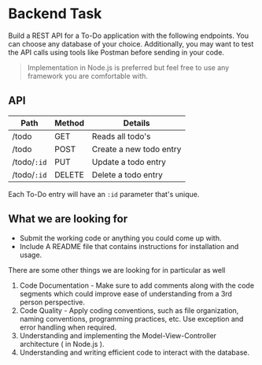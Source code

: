 # Backend Task

Build a REST API for a To-Do application with the following endpoints. You can choose any database of your choice. Additionally, you may want to test the API calls using tools like Postman before sending in your code. 

> Implementation in Node.js is preferred but feel free to use any
> framework you are comfortable with.

## API

Path | Method | Details |
---- | ---- | ---- 
/todo| GET | Reads all todo's 
/todo| POST | Create a new todo entry
/todo/```:id```| PUT | Update a todo entry
/todo/```:id```| DELETE | Delete a todo entry

Each To-Do entry will have an ```:id``` parameter that's unique.

## What we are looking for   

 -  Submit the working code or anything you could come up with.
 -  Include A README file that contains instructions for installation and usage. 

There are some other things we are looking for in particular as well

 1. Code Documentation - Make sure to add comments along with the code segments which could improve ease of understanding from a 3rd person perspective. 
 2. Code Quality - Apply coding conventions, such as file organization, naming conventions, programming practices, etc. Use exception and error handling when required. 
 3. Understanding and implementing the Model-View-Controller architecture ( in Node.js ).
4. Understanding and writing efficient code to interact with the database. 
